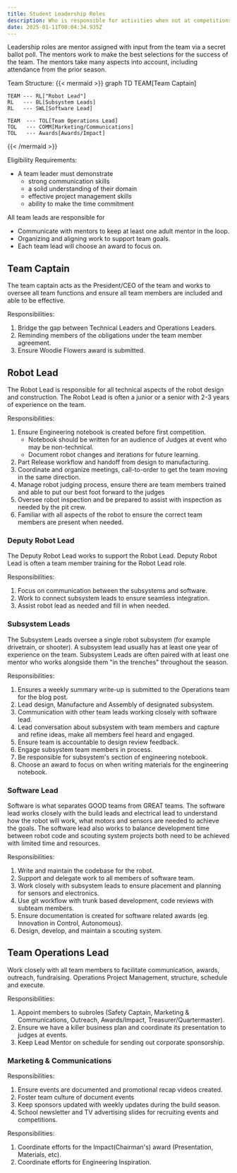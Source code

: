 ```yaml
---
title: Student Leadership Roles
description: Who is responsible for activities when not at competitions.
date: 2025-01-11T00:04:34.935Z
---
```

Leadership roles are mentor assigned with input from the team via a secret ballot poll. The mentors work to make the best selections for the success of the team. The mentors take many aspects into account, including attendance from the prior season.

Team Structure:
{{< mermaid >}}
graph TD
    TEAM[Team Captain]

    TEAM --- RL["Robot Lead"]
    RL   --- BL[Subsystem Leads]
    RL   --- SWL[Software Lead]

    TEAM  --- TOL[Team Operations Lead]
    TOL   --- COMM[Marketing/Communications]
    TOL   --- Awards[Awards/Impact]

{{< /mermaid >}}

Eligibility Requirements:
- A team leader must demonstrate
    - strong communication skills 
    - a solid understanding of their domain
    - effective project management skills
    - ability to make the time commitment

All team leads are responsible for
- Communicate with mentors to keep at least one adult mentor in the loop.
- Organizing and aligning work to support team goals.
- Each team lead will choose an award to focus on.


## Team Captain
The team captain acts as the President/CEO of the team and works to oversee all team functions and ensure all team members are included and able to be effective.

Responsibilities:
1. Bridge the gap between Technical Leaders and Operations Leaders.
1. Reminding members of the obligations under the team member agreement.
1. Ensure Woodie Flowers award is submitted.


## Robot Lead
The Robot Lead is responsible for all technical aspects of the robot design and construction. The Robot Lead is often a junior or a senior with 2-3 years of experience on the team. 

Responsibilities:
1. Ensure Engineering notebook is created before first competition.
    - Notebook should be written for an audience of Judges at event who may be non-technical.
    - Document robot changes and iterations for future learning.
1. Part Release workflow and handoff from design to manufacturing.
1. Coordinate and organize meetings, call-to-order to get the team moving in the same direction.
1. Manage robot judging process, ensure there are team members trained and able to put our best foot forward to the judges
1. Oversee robot inspection and be prepared to assist with inspection as needed by the pit crew.
1. Familiar with all aspects of the robot to ensure the correct team members are present when needed.


### Deputy Robot Lead
The Deputy Robot Lead works to support the Robot Lead. Deputy Robot Lead is often a team member training for the Robot Lead role.

Responsibilities:
1. Focus on communication between the subsystems and software.
1. Work to connect subsystem leads to ensure seamless integration.
1. Assist robot lead as needed and fill in when needed.


### Subsystem Leads
The Subsystem Leads oversee a single robot subsystem (for example drivetrain, or shooter). A subsystem lead usually has at least one year of experience on the team. Subsystem Leads are often paired with at least one mentor who works alongside them "in the trenches" throughout the season.

Responsibilities:
1. Ensures a weekly summary write-up is submitted to the Operations team for the blog post.
1. Lead design, Manufacture and Assembly of designated subsystem.
1. Communication with other team leads working closely with software lead.
1. Lead conversation about subsystem with team members and capture and refine ideas, make all members feel heard and engaged.
1. Ensure team is accountable to design review feedback.
1. Engage subsystem team members in process.
1. Be responsible for subsystem's section of engineering notebook.
1. Choose an award to focus on when writing materials for the engineering notebook.


### Software Lead
Software is what separates GOOD teams from GREAT teams. The software lead works closely with the build leads and electrical lead to understand how the robot will work, what motors and sensors are needed to achieve the goals. The software lead also works to balance development time between robot code and scouting system projects both need to be achieved with limited time and resources.

Responsibilities:
1. Write and maintain the codebase for the robot.
1. Support and delegate work to all members of software team.
1. Work closely with subsystem leads to ensure placement and planning for sensors and electronics.
1. Use git workflow with trunk based development, code reviews with subteam members.
1. Ensure documentation is created for software related awards (eg. Innovation in Control, Autonomous).
1. Design, develop, and maintain a scouting system.


## Team Operations Lead
Work closely with all team members to facilitate communication, awards, outreach, fundraising. Operations Project Management, structure, schedule and execute.

Responsibilities:
1. Appoint members to subroles (Safety Captain, Marketing & Communications, Outreach, Awards/Impact, Treasurer/Quartermaster).
1. Ensure we have a killer business plan and coordinate its presentation to judges at events.
1. Keep Lead Mentor on schedule for sending out corporate sponsorship.

### Marketing & Communications

Responsibilities:
1. Ensure events are documented and promotional recap videos created.
1. Foster team culture of document events
1. Keep sponsors updated with weekly updates during the build season.
1. School newsletter and TV advertising slides for recruiting events and competitions.

Responsibilities:
1. Coordinate efforts for the Impact(Chairman's) award (Presentation, Materials, etc).
1. Coordinate efforts for Engineering Inspiration.



